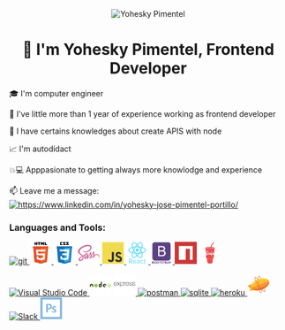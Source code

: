 <div align="center">
  <img height="380px" width="100%" src="https://www.egeniq.nl/sites/default/files/2020-06/frontend_webdeveloper.jpg" alt="Yohesky Pimentel " />
</div>

<h1 align="center">👋 I'm Yohesky Pimentel, Frontend Developer</h1>

<p> 🎓 I'm computer engineer </p>
<p> 📅 I've little more than 1 year of experience working as frontend developer </p>
<p> 🧠 I have certains knowledges about create APIS with node </p>
<p> 📈 I'm autodidact </p>
<p> 💥💻 Apppasionate to getting always more knowlodge and experience </p>
<p> 📫 Leave me a message:
<a href="https://www.linkedin.com/in/yohesky-jose-pimentel-portillo/" target="blank"><img align="center" src="https://raw.githubusercontent.com/rahuldkjain/github-profile-readme-generator/master/src/images/icons/Social/linked-in-alt.svg" alt="https://www.linkedin.com/in/yohesky-jose-pimentel-portillo/" height="20" width="30" /></a></p>

<h3 align="left">Languages and Tools:</h3>
<p align="left">      
  <a href="https://git-scm.com/" target="_blank">
    <img
      src="https://www.vectorlogo.zone/logos/git-scm/git-scm-icon.svg"
      alt="git"
      width="40"
      height="40"
    />
  </a>
  <a href="https://www.w3.org/html/" target="_blank">
    <img
      src="https://raw.githubusercontent.com/devicons/devicon/master/icons/html5/html5-original-wordmark.svg"
      alt="html5"
      width="40"
      height="40"
    />
  </a>
  <a href="https://www.w3schools.com/css/" target="_blank">
    <img
      src="https://raw.githubusercontent.com/devicons/devicon/master/icons/css3/css3-original-wordmark.svg"
      alt="css3"
      width="40"
      height="40"
    />
  </a>
  <a href="https://sass-lang.com" target="_blank">
    <img
      src="https://raw.githubusercontent.com/devicons/devicon/master/icons/sass/sass-original.svg"
      alt="sass"
      width="40"
      height="40"
    />
  </a>
  <a
    href="https://developer.mozilla.org/en-US/docs/Web/JavaScript"
    target="_blank"
  >
    <img
      src="https://raw.githubusercontent.com/devicons/devicon/master/icons/javascript/javascript-original.svg"
      alt="javascript"
      width="40"
      height="40"
    /> </a
  ><a href="https://reactjs.org/" target="_blank">
    <img
      src="https://raw.githubusercontent.com/devicons/devicon/master/icons/react/react-original-wordmark.svg"
      alt="react"
      width="40"
      height="40"
    />
  </a>
  <a href="https://getbootstrap.com" target="_blank">
    <img
      src="https://raw.githubusercontent.com/devicons/devicon/master/icons/bootstrap/bootstrap-plain-wordmark.svg"
      alt="bootstrap"
      width="40"
      height="40"
    />
  </a>
  <a href="https://www.npmjs.com/" target="_blank">
    <img
      src="https://raw.githubusercontent.com/github/explore/80688e429a7d4ef2fca1e82350fe8e3517d3494d/topics/npm/npm.png"
      alt="Npm"
      width="40"
      height="40"
      style="max-width: 100%"
  /></a>

  <a href="https://gulpjs.com" target="_blank">
    <img
      src="https://raw.githubusercontent.com/devicons/devicon/master/icons/gulp/gulp-plain.svg"
      alt="gulp"
      width="40"
      height="40"
    />
  </a>
  </p>
<p>
  
   <a href="https://code.visualstudio.com/" target="_blank">
  <img src="https://camo.githubusercontent.com/9f1816fe8f44878d77803324ce8e3e1c4d2afc4e3f167b237e93848d3597d4fc/68747470733a2f2f75706c6f61642e77696b696d656469612e6f72672f77696b6970656469612f636f6d6d6f6e732f7468756d622f392f39612f56697375616c5f53747564696f5f436f64655f312e33355f69636f6e2e7376672f3130323470782d56697375616c5f53747564696f5f436f64655f312e33355f69636f6e2e7376672e706e67" alt="Visual Studio Code" width="35" height="35">
  
  
  <a href="https://nodejs.org" target="_blank">
    <img
      src="https://raw.githubusercontent.com/devicons/devicon/master/icons/nodejs/nodejs-original-wordmark.svg"
      alt="nodejs"
      width="40"
      height="40"
  /></a>
  <a href="https://expressjs.com" target="_blank">
    <img
      src="https://raw.githubusercontent.com/devicons/devicon/master/icons/express/express-original-wordmark.svg"
      alt="express"
      width="40"
      height="40"
    />
  </a>
  <a href="https://postman.com" target="_blank">
    <img
      src="https://www.vectorlogo.zone/logos/getpostman/getpostman-icon.svg"
      alt="postman"
      width="40"
      height="40"
    />
  </a>
  <a href="https://www.sqlite.org/index.html" target="_blank">
    <img
      src="https://camo.githubusercontent.com/1b8a779f280e099e2d67ab949dad604e25ce0d321e66474c04430201790b3874/68747470733a2f2f7777772e766563746f726c6f676f2e7a6f6e652f6c6f676f732f73716c6974652f73716c6974652d69636f6e2e737667"
      alt="sqlite"
      width="40"
      height="40"
      data-canonical-src="https://www.vectorlogo.zone/logos/sqlite/sqlite-icon.svg"
      style="max-width: 100%"
    />
  </a>

  <a href="https://heroku.com" target="_blank">
    <img
      src="https://www.vectorlogo.zone/logos/heroku/heroku-icon.svg"
      alt="heroku"
      width="40"
      height="40"
    />
  </a>

  <a href="https://zeplin.io/" target="_blank">
    <img
      src="https://raw.githubusercontent.com/github/explore/80688e429a7d4ef2fca1e82350fe8e3517d3494d/topics/zeplin/zeplin.png"
      alt="Zeplin"
      width="40"
      height="40"
      style="max-width: 100%"
  /></a>

  <a href="https://slack.com/" target="_blank">
    <img
      src="https://camo.githubusercontent.com/d04b3327e0e9fb941fb8dede96375c7425135a349054a0ed65e5047c59e8918c/68747470733a2f2f696d672e69636f6e73382e636f6d2f636f6c6f722f3435322f736c61636b2d6e65772e706e67"
      alt="Slack"
      width="40"
      height="40"
      data-canonical-src="https://img.icons8.com/color/452/slack-new.png"
      style="max-width: 100%"
    />
  </a>
  <a href="https://www.photoshop.com/en" target="_blank">
    <img
      src="https://raw.githubusercontent.com/devicons/devicon/master/icons/photoshop/photoshop-line.svg"
      alt="photoshop"
      width="40"
      height="40"
    />
    
  </a>
   
</p>
